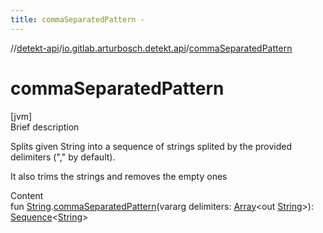 ```yaml
---
title: commaSeparatedPattern -
---
```

//[detekt-api](../index.md)/[io.gitlab.arturbosch.detekt.api](index.md)/[commaSeparatedPattern](comma-separated-pattern.md)



# commaSeparatedPattern  
[jvm]  
Brief description  




Splits given String into a sequence of strings splited by the provided delimiters ("," by default).



It also trims the strings and removes the empty ones



  
Content  
fun [String](https://kotlinlang.org/api/latest/jvm/stdlib/kotlin/-string/index.html).[commaSeparatedPattern](comma-separated-pattern.md)(vararg delimiters: [Array](https://kotlinlang.org/api/latest/jvm/stdlib/kotlin/-array/index.html)<out [String](https://kotlinlang.org/api/latest/jvm/stdlib/kotlin/-string/index.html)>): [Sequence](https://kotlinlang.org/api/latest/jvm/stdlib/kotlin.sequences/-sequence/index.html)<[String](https://kotlinlang.org/api/latest/jvm/stdlib/kotlin/-string/index.html)>  



